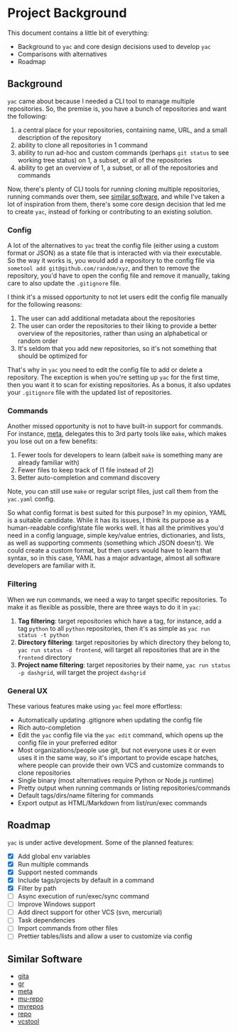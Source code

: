 # Project Background

This document contains a little bit of everything:

- Background to `yac` and core design decisions used to develop `yac`
- Comparisons with alternatives
- Roadmap

## Background

`yac` came about because I needed a CLI tool to manage multiple repositories. So, the premise is, you have a bunch of repositories and want the following:

1. a central place for your repositories, containing name, URL, and a small description of the repository
2. ability to clone all repositories in 1 command
3. ability to run ad-hoc and custom commands (perhaps `git status` to see working tree status) on 1, a subset, or all of the repositories
4. ability to get an overview of 1, a subset, or all of the repositories and commands

Now, there's plenty of CLI tools for running cloning multiple repositories, running commands over them, see [similar software](#similar-software), and while I've taken a lot of inspiration from them, there's some core design decision that led me to create `yac`, instead of forking or contributing to an existing solution.

### Config

A lot of the alternatives to `yac` treat the config file (either using a custom format or JSON) as a state file that is interacted with via their executable.
So the way it works is, you would add a repository to the config file via `sometool add git@github.com/random/xyz`, and then to remove the repository, you'd have to open the config file and remove it manually, taking care to also update the `.gitignore` file.

I think it's a missed opportunity to not let users edit the config file manually for the following reasons:

1. The user can add additional metadata about the repositories
2. The user can order the repositories to their liking to provide a better overview of the repositories, rather than using an alphabetical or random order
3. It's seldom that you add new repositories, so it's not something that should be optimized for

That's why in `yac` you need to edit the config file to add or delete a repository. The exception is when you're setting up `yac` for the first time, then you want it to scan for existing repositories. As a bonus, it also updates your `.gitignore` file with the updated list of repositories.

### Commands

Another missed opportunity is not to have built-in support for commands. For instance, [meta](https://github.com/mateodelnorte/meta), delegates this to 3rd party tools like `make`, which makes you lose out on a few benefits:

1. Fewer tools for developers to learn (albeit `make` is something many are already familiar with)
2. Fewer files to keep track of (1 file instead of 2)
3. Better auto-completion and command discovery

Note, you can still use `make` or regular script files, just call them from the `yac.yaml` config.

So what config format is best suited for this purpose? In my opinion, YAML is a suitable candidate. While it has its issues, I think its purpose as a human-readable config/state file works well. It has all the primitives you'd need in a config language, simple key/value entries, dictionaries, and lists, as well as supporting comments (something which JSON doesn't). We could create a custom format, but then users would have to learn that syntax, so in this case, YAML has a major advantage, almost all software developers are familiar with it.

### Filtering

When we run commands, we need a way to target specific repositories. To make it as flexible as possible, there are three ways to do it in `yac`:

1. **Tag filtering**: target repositories which have a tag, for instance, add a tag `python` to all `python` repositories, then it's as simple as `yac run status -t python`
2. **Directory filtering**: target repositories by which directory they belong to, `yac run status -d frontend`, will target all repositories that are in the `frontend` directory
3. **Project name filtering**: target repositories by their name, `yac run status -p dashgrid`, will target the project `dashgrid`

### General UX

These various features make using `yac` feel more effortless:

- Automatically updating .gitignore when updating the config file
- Rich auto-completion
- Edit the `yac` config file via the `yac edit` command, which opens up the config file in your preferred editor
- Most organizations/people use git, but not everyone uses it or even uses it in the same way, so it's important to provide escape hatches, where people can provide their own VCS and customize commands to clone repositories
- Single binary (most alternatives require Python or Node.js runtime)
- Pretty output when running commands or listing repositories/commands
- Default tags/dirs/name filtering for commands
- Export output as HTML/Markdown from list/run/exec commands

## Roadmap

`yac` is under active development. Some of the planned features:

- [x] Add global env variables
- [x] Run multiple commands
- [x] Support nested commands
- [x] Include tags/projects by default in a command
- [x] Filter by path
- [ ] Async execution of run/exec/sync command
- [ ] Improve Windows support
- [ ] Add direct support for other VCS (svn, mercurial)
- [ ] Task dependencies
- [ ] Import commands from other files
- [ ] Prettier tables/lists and allow a user to customize via config

## Similar Software

- [gita](https://github.com/nosarthur/gita)
- [gr](https://github.com/mixu/gr)
- [meta](https://github.com/mateodelnorte/meta)
- [mu-repo](https://github.com/fabioz/mu-repo)
- [myrepos](https://myrepos.branchable.com/)
- [repo](https://source.android.com/setup/develop/repo)
- [vcstool](https://github.com/dirk-thomas/vcstool)

